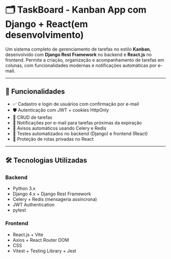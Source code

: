 # 🗂️ TaskBoard - Kanban App com Django + React(em desenvolvimento)

Um sistema completo de gerenciamento de tarefas no estilo **Kanban**, desenvolvido com **Django Rest Framework** no backend e **React.js** no frontend. Permite a criação, organização e acompanhamento de tarefas em colunas, com funcionalidades modernas e notificações automáticas por e-mail.

---

## 🚀 Funcionalidades

- ✅ Cadastro e login de usuários com confirmação por e-mail
- 🛡️ Autenticação com JWT + cookies HttpOnly
- 📌 CRUD de tarefas
- 📅 Notificações por e-mail para tarefas próximas da expiração
- 🔔 Avisos automáticos usando Celery e Redis
- 🧪 Testes automatizados no backend (Django) e frontend (React)
- 🔐 Proteção de rotas privadas no React

---

## 🛠️ Tecnologias Utilizadas

### Backend
- Python 3.x
- Django 4.x + Django Rest Framework
- Celery + Redis (mensageria assíncrona)
- JWT Authentication
- pytest

### Frontend
- React.js + Vite
- Axios + React Router DOM
- CSS
- Vitest + Testing Library + Jest

